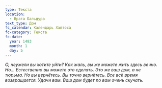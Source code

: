 ```yaml
---
type: Текста
location:
  - Врата Бальдура
text_type: Дом
fc_calendar: Календарь Хаптоса
fc-category: Текста
fc-date:
  year: 1483
  month: 1
  day: 5
---
```

*О, неужели вы хотите уйти? Как жаль, вы же можете жить здесь вечно. Но... Естественно вы можете это сделать. Это же ваш дом, а не тюрьма. Но вы вернётесь. Вы точно вернётесь. Все всё время возвращается. Удачи вам. Ваш дом будет по вам очень скучать.*